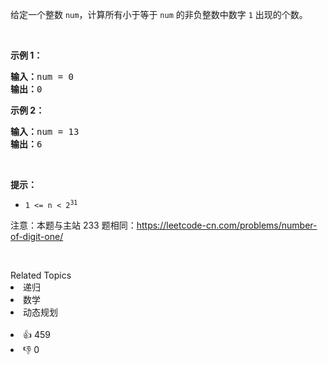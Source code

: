 <p>给定一个整数 <code>num</code>，计算所有小于等于 <code>num</code> 的非负整数中数字 <code>1</code> 出现的个数。</p>

<p>&nbsp;</p>

<p><strong>示例 1：</strong></p>

<pre>
<strong>输入：</strong>num = 0
<strong>输出：</strong>0
</pre>

<p><strong>示例 2：</strong></p>

<pre>
<strong>输入：</strong>num = 13
<strong>输出：</strong>6</pre>

<p>&nbsp;</p>

<p><strong>提示：</strong></p>

<ul> 
 <li><code>1 &lt;= n &lt;&nbsp;2<sup>31</sup></code></li> 
</ul>

<p>注意：本题与主站 233 题相同：<a href="https://leetcode-cn.com/problems/number-of-digit-one/">https://leetcode-cn.com/problems/number-of-digit-one/</a></p>

<p>&nbsp;</p>

<div><div>Related Topics</div><div><li>递归</li><li>数学</li><li>动态规划</li></div></div><br><div><li>👍 459</li><li>👎 0</li></div>
